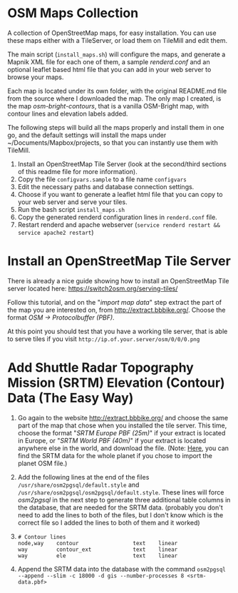 # OSM Maps Collection
A collection of OpenStreetMap maps, for easy installation. You can use these maps either with a TileServer, or load them on TileMill and edit them.

The main script (`install_maps.sh`) will configure the maps, and generate a Mapnik XML file for each one of them, a sample *renderd.conf* and an optional leaflet based
html file that you can add in your web server to browse your maps.

Each map is located under its own folder, with the original README.md file from the source where I downloaded the map.
The only map I created, is the map *osm-bright-contours*, that is a vanilla OSM-Bright map, with contour lines and elevation labels added.

The following steps will build all the maps properly and install them in one go, and the default settings will install the maps
under ~/Documents/Mapbox/projects, so that you can instantly use them with TileMill.

1. Install an OpenStreetMap Tile Server (look at the second/third sections of this readme file for more information).
2. Copy the file `configvars.sample` to a file name `configvars`
3. Edit the necessary paths and database connection settings.
4. Choose if you want to generate a leaflet html file that you can copy
   to your web server and serve your tiles.
5. Run the bash script `install_maps.sh`
6. Copy the generated renderd configuration lines in `renderd.conf` file.
7. Restart renderd and apache webserver (`service renderd restart && service apache2 restart`)

# Install an OpenStreetMap Tile Server

There is already a nice guide showing how to install an OpenStreetMap Tile server located here: https://switch2osm.org/serving-tiles/

Follow this tutorial, and on the "*import map data*" step extract the part of the map you are interested on, from http://extract.bbbike.org/. Choose the format *OSM -> Protocolbuffer (PBF)*.

At this point you should test that you have a working tile server, that is able to serve tiles if you visit `http://ip.of.your.server/osm/0/0/0.png`

# Add Shuttle Radar Topography Mission (SRTM) Elevation (Contour) Data (The Easy Way)

1. Go again to the website http://extract.bbbike.org/ and choose the same part of the map that chose when you installed the tile server. This time, choose the format "*SRTM Europe PBF (25m)*" if your extract is located in Europe, or "*SRTM World PBF (40m)*" if your extract is located anywhere else in the world, and download the file. (Note: [Here](http://download.bbbike.org/osm/planet/srtm/), you can find the SRTM data for the whole planet if you chose to import the planet OSM file.)
2. Add the following lines at the end of the files `/usr/share/osm2pgsql/default.style` and `/usr/share/osm2pgsql/osm2pgsql/default.style`. These lines will force *osm2pgsql* in the next step to generate three additional table columns in the database, that are needed for the SRTM data. (probably you don't need to add the lines to both of the files, but I don't know which is the correct file so I added the lines to both of them and it worked)
3. 
    ```
    # Contour lines
    node,way    contour                 text    linear
    way         contour_ext             text    linear
    way         ele                     text    linear
    ```
    
3. Append the SRTM data into the database with the command `osm2pgsql --append --slim -c 18000 -d gis --number-processes 8 <srtm-data.pbf>`
